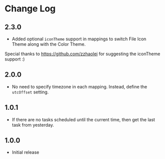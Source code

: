 # Change Log

## 2.3.0

- Added optional `iconTheme` support in mappings to switch File Icon Theme along with the Color Theme.

Special thanks to https://github.com/zzhaolei for suggesting the iconTheme support :)

## 2.0.0

- No need to specify timezone in each mapping. Instead, define the `utcOffset` setting.

## 1.0.1

- If there are no tasks scheduled until the current time, then get the last task from yesterday.

## 1.0.0

- Initial release